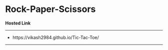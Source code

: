 # Rock-Paper-Scissors
<b>Hosted Link</b>
<hr>
<ul>
  <li>
    https://vikash2984.github.io/Tic-Tac-Toe/
  </li>
</ul>
<hr>

